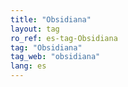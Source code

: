 ```yaml
---
title: "Obsidiana"
layout: tag
ro_ref: es-tag-Obsidiana
tag: "Obsidiana"
tag_web: "obsidiana"
lang: es
---
```

